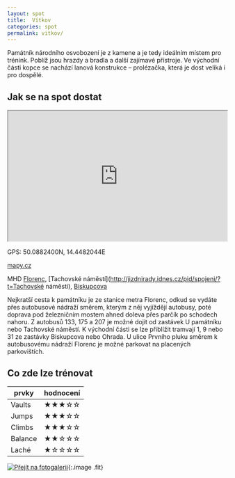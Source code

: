 ```yaml
---
layout: spot
title:  Vítkov
categories: spot
permalink: vitkov/
---
```


Památník národního osvobození je z kamene a je tedy ideálním místem pro trénink. Poblíž jsou hrazdy a bradla a další zajímavé přístroje. Ve východní části kopce se nachází lanová konstrukce – prolézačka, která je dost veliká i pro dospělé.

## Jak se na spot dostat

<iframe width="100%" height="300" src="https://www.google.com/maps/embed/v1/place?zoom=14&q=50.0882400N, 14.4482044E&key=AIzaSyAZNXlZoYrkgR4P9ZNMlyukmqrnvc1hWXM"></iframe>

GPS: 50.0882400N, 14.4482044E

[mapy.cz](http://www.mapy.cz/s/ktpC)

MHD [Florenc](http://jizdnirady.idnes.cz/pid/spojeni/?t=Florenc), [Tachovské náměstí](http://jizdnirady.idnes.cz/pid/spojeni/?t=Tachovské náměstí), [Biskupcova](http://jizdnirady.idnes.cz/pid/spojeni/?t=Biskupcova)

Nejkratší cesta k památníku je ze stanice metra Florenc, odkud se vydáte přes autobusové nádraží směrem, kterým z něj vyjíždějí autobusy, poté doprava pod železničním mostem ahned doleva přes parčík po schodech nahoru. Z autobusů 133, 175 a 207 je možné dojít od zastávek U památníku nebo Tachovské náměstí. K východní části se lze přiblížit tramvají 1, 9 nebo 31 ze zastávky Biskupcova nebo Ohrada. U ulice Prvního pluku směrem k autobusovému nádraží Florenc je možné parkovat na placených parkovištích.

## Co zde lze trénovat

| prvky          | hodnocení |
| -------------- | --------- |
| Vaults         | ★★★☆☆     |
| Jumps          | ★★★☆☆     |
| Climbs         | ★★★☆☆     |
| Balance        | ★★☆☆☆     |
| Laché          | ★☆☆☆☆     |

[![Přejít na fotogalerii](http://www.rajce.net/f1040658263/700px)](http://www.rajce.net/f1040658263){:.image .fit}

<link rel="image_src" href="https://lh3.googleusercontent.com/XW1LcvqUxIWGxxg6z62aUV1i1ALESWTPkd4TK0PaDQaecLLbh0K1WK_uwP47X_pkd8ssxkZ4ZzAaWMyfEi0rexmUW35h78_RtNQoL0_LxsYXE8z2aRG1hYyjUyERSaNKFZF4CL1WuloHRVC2CI5aoUZNHEz4ibxJ74mnSDRphgHlwTej6Hf50tk9xIPCRCL50J_HNtMm0x95S8mJSMN_JidWc8wAy29-CtZpjCxDeRNj3SjdytD6WlEiS63GtR2_RfLXsgG9F3LMbYwg4gn2Q3A7wf2KxUglqFLhjYg1heCO4Bh7pcerNGZZF82cB8bABhcVU37nskNk47ZHzKrEFphzEVsddRRZlfO_UwCHP0Psa8GAKhH0FVXFbbKFEKcSkoRdZaP2TGNalnrgUd29D2ykE3IQ7fuqVWoOGPPVVyhVJuehguPr053wLyXAOIlWq-q3J5Vn-dsWKrYSrRL7EG4wc1waOb_YYI9dtq_K2S4LiC6kf52KSVBbwfdVHgCVnpwcjGje54RBbWODxa5VMaQt3UeFqIankSZImxcVE-WnWTU4X-LW7JrGC2yh_8YsnBfK=w950-h713-no" />